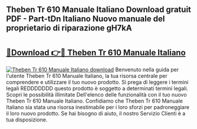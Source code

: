 ## Theben Tr 610 Manuale Italiano Download gratuit PDF - Part-tDn Italiano Nuovo manuale del proprietario di riparazione gH7kA

# <h2><a href="http://df9tv3m.blite.top/?on=Theben+Tr+610+Manuale+Italiano">🔗Download 👉🔴 Theben Tr 610 Manuale Italiano</a></h2>

[![Theben Tr 610 Manuale Italiano download](https://i.imgur.com/lujVjoI.png)](http://df9tv3m.blite.top/?on=Theben+Tr+610+Manuale+Italiano)
Benvenuto nella guida per l'utente Theben Tr 610 Manuale Italiano, la tua risorsa centrale per comprendere e utilizzare il tuo nuovo prodotto. Si prega di leggere i termini legali REDDDDDDD questo prodotto è soggetto a determinati termini legali. Scopri le possibilità illimitate Dell'elenco delle funzionalità con il tuo nuovo Theben Tr 610 Manuale Italiano. Confidiamo che Theben Tr 610 Manuale Italiano sia stata una risorsa inestimabile per i loro sforzi per padroneggiare il loro nuovo prodotto. Se hai bisogno di aiuto, il nostro Servizio Clienti è a tua disposizione.
